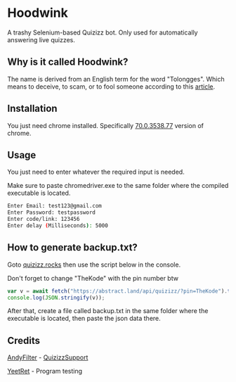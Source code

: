# Hoodwink

A trashy Selenium-based Quizizz bot. Only used for automatically answering live quizzes.

## Why is it called Hoodwink?

The name is derived from an English term for the word "Tolongges". Which means to deceive, to scam, or to fool someone according to this [article](https://hinative.com/en-US/questions/15491859).

## Installation

You just need chrome installed. Specifically [70.0.3538.77](https://www.slimjet.com/chrome/download-chrome.php?file=files%2F70.0.3538.77%2FChromeStandaloneSetup.exe) version of chrome.


## Usage
You just need to enter whatever the required input is needed.

Make sure to paste chromedriver.exe to the same folder where the compiled executable is located.

```bash
Enter Email: test123@gmail.com
Enter Password: testpassword
Enter code/link: 123456
Enter delay (Milliseconds): 5000 
```

## How to generate backup.txt?
Goto [quizizz.rocks](https://quizizz.rocks/) then use the script below in the console.

Don't forget to change "TheKode" with the pin number btw
```js
var v = await fetch("https://abstract.land/api/quizizz/?pin=TheKode").then((function(t){return t.json();}));
console.log(JSON.stringify(v));
```
After that, create a file called backup.txt in the same folder where the executable is located, then paste the json data there.


## Credits

[AndyFilter](https://github.com/AndyFilter) - [QuizizzSupport](https://github.com/AndyFilter/QuizizzSupport) 

[YeetRet](https://github.com/EternalData) - Program testing
